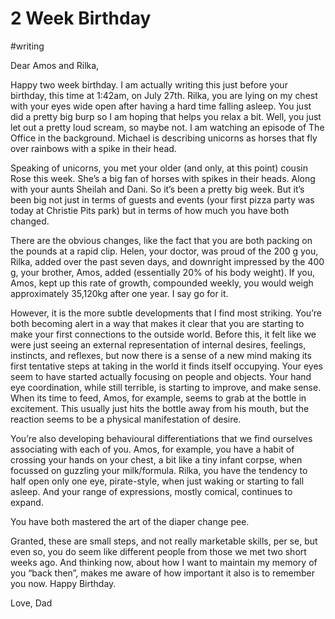 # 2 Week Birthday
#writing


Dear Amos and Rilka, 

Happy two week birthday. I am actually writing this just before your birthday, this time at 1:42am, on July 27th. Rilka, you are lying on my chest with your eyes wide open after having a hard time falling asleep. You just did a pretty big burp so I am hoping that helps you relax a bit. Well, you just let out a pretty loud scream, so maybe not. I am watching an episode of The Office in the background. Michael is describing unicorns as horses that fly over rainbows with a spike in their head.

Speaking of unicorns, you met your older (and only, at this point) cousin Rose this week. She’s a big fan of horses with spikes in their heads. Along with your aunts Sheilah and Dani. So it’s been a pretty big week. But it’s been big not just in terms of guests and events (your first pizza party was today at Christie Pits park) but in terms of how much you have both changed. 

There are the obvious changes, like the fact that you are both packing on the pounds at a rapid clip. Helen, your doctor, was proud of the 200 g you, Rilka, added over the past seven days, and downright impressed by the 400 g, your brother, Amos, added (essentially 20% of his body weight). If you, Amos, kept up this rate of growth, compounded weekly, you would weigh approximately 35,120kg after one year. I say go for it.

However, it is the more subtle developments that I find most striking. You’re both becoming alert in a way that makes it clear that you are starting to make your first connections to the outside world. Before this, it felt like we were just seeing an external representation of internal desires, feelings, instincts, and reflexes, but now there is a sense of a new mind making its first tentative steps at taking in the world it finds itself occupying. Your eyes seem to have started actually focusing on people and objects. Your hand eye coordination, while still terrible, is starting to improve, and make sense. When its time to feed, Amos, for example, seems to grab at the bottle in excitement. This usually just hits the bottle away from his mouth, but the reaction seems to be a physical manifestation of desire. 

You’re also developing behavioural differentiations that we find ourselves associating with each of you. Amos, for example, you have a habit of crossing your hands on your chest, a bit like a tiny infant corpse, when focussed on guzzling your milk/formula. Rilka, you have the tendency to half open only one eye, pirate-style, when just waking or starting to fall asleep. And your range of expressions, mostly comical, continues to expand.

You have both mastered the art of the diaper change pee. 

Granted, these are small steps, and not really marketable skills, per se, but even so, you do seem like different people from those we met two short weeks ago. And thinking now, about how I want to maintain my memory of you “back then”, makes me aware of how important it also is to remember you now. Happy Birthday.

Love,
Dad
